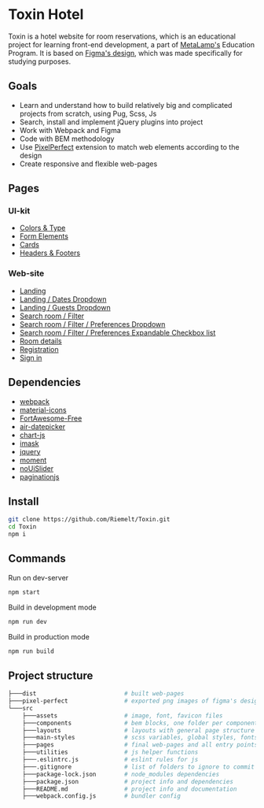 # Toxin Hotel

Toxin is a hotel website for room reservations, which is an educational project for learning front-end development, a part of [MetaLamp's](https://www.metalamp.io/education) Education Program. It is based on [Figma's design](https://www.figma.com/file/MumYcKVk9RkKZEG6dR5E3A/MetaLamp-(former-FSD)-frontend-education-program.-The-2nd-task), which was made specifically for studying purposes.

## Goals

* Learn and understand how to build relatively big and complicated projects from scratch, using Pug, Scss, Js
* Search, install and implement jQuery plugins into project 
* Work with Webpack and Figma
* Code with BEM methodology
* Use [PixelPerfect](https://chrome.google.com/webstore/detail/perfectpixel-by-welldonec/dkaagdgjmgdmbnecmcefdhjekcoceebi) extension to match web elements according to the design
* Create responsive and flexible web-pages

## Pages

### UI-kit

* [Colors & Type](https://riemelt.github.io/Toxin/colors-and-type.html)
* [Form Elements](https://riemelt.github.io/Toxin/form-elements.html)
* [Cards](https://riemelt.github.io/Toxin/cards.html)
* [Headers & Footers](https://riemelt.github.io/Toxin/headers-and-footers.html)

### Web-site

* [Landing](https://riemelt.github.io/Toxin/landing.html)
* [Landing / Dates Dropdown](https://riemelt.github.io/Toxin/landing-dates-dropdown.html)
* [Landing / Guests Dropdown](https://riemelt.github.io/Toxin/landing-guests-dropdown.html)
* [Search room / Filter](https://riemelt.github.io/Toxin/search-room-filter.html)
* [Search room / Filter / Preferences Dropdown](https://riemelt.github.io/Toxin/search-room-filter-preferences-dropdown.html)
* [Search room / Filter / Preferences Expandable Checkbox list](https://riemelt.github.io/Toxin/search-room-filter-preferences-expandable-checkbox-list.html)
* [Room details](https://riemelt.github.io/Toxin/room-details.html)
* [Registration](https://riemelt.github.io/Toxin/registration.html)
* [Sign in](https://riemelt.github.io/Toxin/sign-in.html)

## Dependencies

* [webpack](https://github.com/webpack/webpack)
* [material-icons](https://github.com/marella/material-icons#readme)
* [FortAwesome-Free](https://github.com/FortAwesome/Font-Awesome)
* [air-datepicker](https://github.com/t1m0n/air-datepicker)
* [chart-js](https://github.com/chartjs/Chart.js)
* [imask](https://github.com/uNmAnNeR/imaskjs)
* [jquery](https://github.com/jquery/jquery)
* [moment](https://github.com/moment/moment)
* [noUiSlider](https://github.com/leongersen/noUiSlider)
* [paginationjs](https://github.com/superRaytin/paginationjs)

## Install


```sh
git clone https://github.com/Riemelt/Toxin.git
cd Toxin
npm i
```

## Commands

Run on dev-server

```sh
npm start
```
Build in development mode

```sh
npm run dev
```

Build in production mode

```sh
npm run build
```

## Project structure

```sh
├───dist                         # built web-pages
├───pixel-perfect                # exported png images of figma's design for pixel-perfect
└───src
    ├───assets                   # image, font, favicon files
    ├───components               # bem blocks, one folder per component
    ├───layouts                  # layouts with general page structure
    ├───main-styles              # scss variables, global styles, fonts loading
    ├───pages                    # final web-pages and all entry points, one folder per page
    ├───utilities                # js helper functions
    ├───.eslintrc.js             # eslint rules for js
    ├───.gitignore               # list of folders to ignore to commit such as node_modules and dist
    ├───package-lock.json        # node_modules dependencies
    ├───package.json             # project info and dependencies
    ├───README.md                # project info and documentation
    ├───webpack.config.js        # bundler config
```
